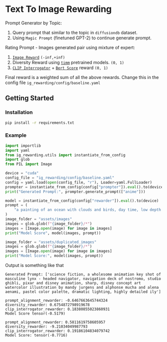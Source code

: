 # Text To Image Rewarding
Prompt Generator by Topic:
1. Query prompt that similar to the topic in `diffusiondb` dataset.
2. Using `Magic Prompt` (finetuned GPT-2) to continue generate prompt.

Rating Prompt - Images generated pair using mixture of expert:
1. [`Image Reward`](https://github.com/THUDM/ImageReward) `(-inf,+inf)`
2. Diversity Reward using [`timm`](https://github.com/huggingface/pytorch-image-models) pretrained models. `(0, 1)`
3. [`CLIP Interrogator`](https://github.com/pharmapsychotic/clip-interrogator) + [`Bert Score`](https://github.com/Tiiiger/bert_score) reward `(0, 1)`

Final reward is a weighted sum of all the above rewards. Change this in the config file `ig_rewarding/config/baseline.yaml`

## Getting Started
### Installation
```bash
pip install -r requirements.txt
```

### Example
```python
import importlib
import yaml
from ig_rewarding.utils import instantiate_from_config
import glob
from PIL import Image

device = "cuda"
config_file = "ig_rewarding/config/baseline.yaml"
config = yaml.load(open(config_file, "r"), Loader=yaml.FullLoader)
prompter = instantiate_from_config(config["prompter"]).eval().to(device)
print("Generated Prompt:", prompter.generate_prompt(["anime"]))

model = instantiate_from_config(config["rewarder"]).eval().to(device)
prompt = (
    "a painting of an ocean with clouds and birds, day time, low depth field effect"
)
image_folder = "assets/images"
images = glob.glob(f"{image_folder}/*")
images = [Image.open(image) for image in images]
print("Model Score", model(images, prompt))

image_folder = "assets/duplicated_images"
images = glob.glob(f"{image_folder}/*")
images = [Image.open(image) for image in images]
print("Model Score:", model(images, prompt))

```
Output is something like that
```
Generated Prompt: ['science fiction, a wholesome animation key shot of masculine lynx - headed navigator, navigation deck of nostromo, studio ghibli, pixar and disney animation, sharp, disney concept art watercolor illustration by mandy jurgens and alphonse mucha and alena aenami, pastel color palette, dramatic lighting, highly detailed ily']

prompt_alignment_rewarder: -0.6467663645744324
diversity_rewarder: 0.6754872798919678
clip_interrogator_rewarder: 0.18380855023860931
Model Score tensor(-0.5179)

prompt_alignment_rewarder: 0.5811619758605957
diversity_rewarder: -9.21034049987793
clip_interrogator_rewarder: 0.19186104834079742
Model Score: tensor(-0.7716)
```